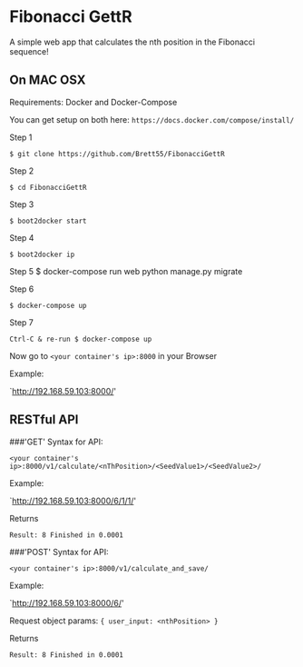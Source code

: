 Fibonacci GettR
===============

A simple web app that calculates the nth position in the Fibonacci sequence!


On MAC OSX
----------
Requirements: Docker and Docker-Compose

You can get setup on both here: `https://docs.docker.com/compose/install/`

Step 1

    $ git clone https://github.com/Brett55/FibonacciGettR

Step 2

    $ cd FibonacciGettR

Step 3

	$ boot2docker start

Step 4

	$ boot2docker ip
	

Step 5
	$ docker-compose run web python manage.py migrate
	

Step 6

	$ docker-compose up
	
Step 7

	Ctrl-C & re-run $ docker-compose up
	

Now go to `<your container's ip>:8000` in your Browser

Example:

`http://192.168.59.103:8000/'

RESTful API
----------

###'GET' Syntax for API:

`<your container's ip>:8000/v1/calculate/<nThPosition>/<SeedValue1>/<SeedValue2>/`

Example:

`http://192.168.59.103:8000/6/1/1/'

Returns

`Result: 8 Finished in 0.0001`


###'POST' Syntax for API:

`<your container's ip>:8000/v1/calculate_and_save/`

Example:

`http://192.168.59.103:8000/6/'

Request object params:
	`{ user_input: <nthPosition> }`

Returns

`Result: 8 Finished in 0.0001`


